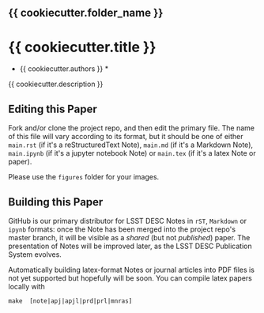 
## {{ cookiecutter.folder_name }}
# {{ cookiecutter.title }}

* {{ cookiecutter.authors }} *

{{ cookiecutter.description }}


## Editing this Paper

Fork and/or clone the project repo, and then
edit the primary file. The name of this file will vary according to its format, but it should be one of either `main.rst` (if it's a reStructuredText Note), `main.md` (if it's a Markdown Note), `main.ipynb` (if it's a jupyter notebook Note) or `main.tex` (if it's a latex Note or paper).

Please use the `figures` folder for your images.

## Building this Paper

GitHub is our primary distributor for LSST DESC Notes in `rST`, `Markdown` or `ipynb` formats: once the Note has been merged into the project repo's master branch, it will be visible as a *shared* (but not *published*) paper. The presentation of Notes will be improved later, as the LSST DESC Publication System evolves.

Automatically building latex-format Notes or journal articles into PDF files is not yet supported but hopefully will be soon.
You can compile latex papers locally with
```
make  [note|apj|apjl|prd|prl|mnras]
```
